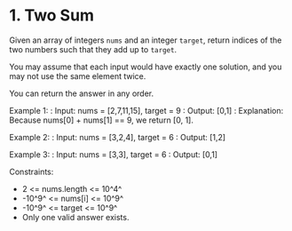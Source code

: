# 1. Two Sum
Given an array of integers ```nums``` and an integer ```target```, return indices of the two numbers such that they add up to ```target```.

You may assume that each input would have exactly one solution, and you may not use the same element twice.

You can return the answer in any order.

 

Example 1:
: Input: nums = [2,7,11,15], target = 9
: Output: [0,1]
: Explanation: Because nums[0] + nums[1] == 9, we return [0, 1].

Example 2:
: Input: nums = [3,2,4], target = 6
: Output: [1,2]

Example 3:
: Input: nums = [3,3], target = 6
: Output: [0,1]

 

Constraints:
- 2 <= nums.length <= 10^4^
- -10^9^ <= nums[i] <= 10^9^
- -10^9^ <= target <= 10^9^
- Only one valid answer exists.
